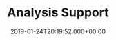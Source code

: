 ---
title: Analysis Support
date: 2019-01-24T20:19:52.000+00:00
category: Outreach
src: ../resources/images/undraw_hello_aeia.svg
weight: "2"
href: https://cbc.brown.edu/services/
icon: users2

---